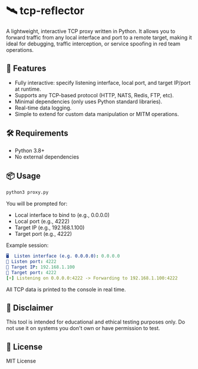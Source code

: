 # 🛰️ tcp-reflector

A lightweight, interactive TCP proxy written in Python. It allows you to forward traffic from any local interface and port to a remote target, making it ideal for debugging, traffic interception, or service spoofing in red team operations.

## 🚀 Features

- Fully interactive: specify listening interface, local port, and target IP/port at runtime.
- Supports any TCP-based protocol (HTTP, NATS, Redis, FTP, etc).
- Minimal dependencies (only uses Python standard libraries).
- Real-time data logging.
- Simple to extend for custom data manipulation or MITM operations.

## 🛠️ Requirements

- Python 3.8+
- No external dependencies

## 📦 Usage

```bash
python3 proxy.py
```

You will be prompted for:

- Local interface to bind to (e.g., 0.0.0.0)
- Local port (e.g., 4222)
- Target IP (e.g., 192.168.1.100)
- Target port (e.g., 4222)

Example session:

```yaml
🖥️  Listen interface (e.g. 0.0.0.0): 0.0.0.0
🔌 Listen port: 4222
🎯 Target IP: 192.168.1.100
📡 Target port: 4222
[+] Listening on 0.0.0.0:4222 -> Forwarding to 192.168.1.100:4222
```

All TCP data is printed to the console in real time.

## 🔐 Disclaimer

This tool is intended for educational and ethical testing purposes only. Do not use it on systems you don't own or have permission to test.

## 📂 License

MIT License
